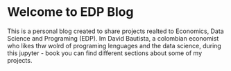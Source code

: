 # Welcome to EDP Blog 

This is a personal blog created to share projects realted to Economics, Data Science and Programing (EDP). Im David Bautista, a colombian economist who likes thw wolrd of programing lenguages and the data science, during this jupyter - book you can find different sections about some of my projects. 



```{tableofcontents}
```
